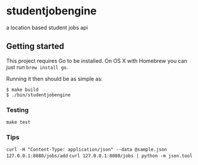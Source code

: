 # studentjobengine

a location based student jobs api

## Getting started

This project requires Go to be installed. On OS X with Homebrew you can just run `brew install go`.

Running it then should be as simple as:

```console
$ make build
$ ./bin/studentjobengine
```

### Testing

``make test``

### Tips

``curl -H "Content-Type: application/json" --data @sample.json 127.0.0.1:8080/jobs/add``
``curl 127.0.0.1:8080/jobs | python -m json.tool``

